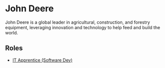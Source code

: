 # John Deere

John Deere is a global leader in agricultural, construction, and forestry equipment, leveraging innovation and technology to help feed and build the world.

## Roles

- [IT Apprentice (Software Dev)](../roles/2023_07_JOHN_DEERE_IT_APPRENTICE_SOFTWARE_DEV.md)

